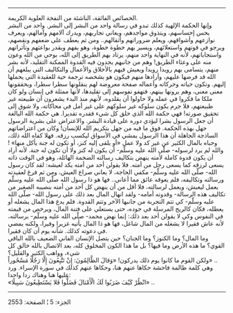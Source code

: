 ------------------------------------------------------------------------

الخصائص الفائقة، الناشئة من النفخة العلوية الكريمة.  
وإنها الحكمة الإلهية كذلك تبدو في رسالة واحد من البشر إلى البشر. واحد من
البشر يحس إحساسهم، ويتذوق مواجدهم، ويعاني تجاربهم، ويدرك آلامهم وآمالهم،
ويعرف نوازعهم وأشواقهم، ويعلم ضروراتهم وأثقالهم.. ومن ثم يعطف على ضعفهم
ونقصهم، ويرجو في قوتهم واستعلائهم، ويسير بهم خطوة خطوة، وهو يفهم ويقدر
بواعثهم وتأثراتهم واستجاباتهم، لأنه في النهاية واحد منهم، يرتاد بهم
الطريق إلى الله، بوحي من الله وعون منه على وعثاء الطريق! وهم من جانبهم
يجدون فيه القدوة الممكنة التقليد، لأنه بشر منهم، يتسامى بهم رويدا رويدا
ويعيش فيهم بالأخلاق والأعمال والتكاليف التي يبلغهم أن الله قد فرضها
عليهم، وأرادها منهم فيكون هو بشخصه ترجمة حية للعقيدة التي يحملها إليهم.
وتكون حياته وحركاته وأعماله صفحة معروضة لهم ينقلونها سطرا سطرا،
ويحققونها معنى معنى، وهم يرونها بينهم، فتهفو نفوسهم إلى تقليدها، لأنها
ممثلة في إنسان ولو كان ملكا ما فكروا في عمله ولا حاولوا أن يقلدوه، لأنهم
منذ البدء يشعرون أن طبيعته غير طبيعتهم، فلا جرم يكون سلوكه غير سلوكهم
على غير أمل في محاكاته، ولا شوق إلى تحقيق صورته! فهي حكمة الله الذي خلق
كل شيء فقدره تقديرا. هي حكمة الله البالغة أن جعل الرسول بشرا ليؤدي دوره
على قيادة البشر. والاعتراض على بشرية الرسول جهل بهذه الحكمة. فوق ما فيه
من جهل بتكريم الله للإنسان! وكان من اعتراضاتهم الساذجة الجاهلة أن هذا
الرسول يمشي في الأسواق ليكسب رزقه. فهلا كفاه الله ذلك، وحباه بالمال
الكثير عن غير كد ولا عمل «أو يلقى إليه كنز، أو تكون له جنة يأكل منها» !
والله لم يرد لرسوله- صلّى الله عليه وسلّم- أن يكون له كنز ولا أن تكون له
جنة. لأنه أراد أن يكون قدوة كاملة لأمته ينهض بتكاليف رسالته الضخمة
الهائلة، وهو في الوقت ذاته يسعى لرزقه كما يسعى رجل من أمته. فلا يقولن
أحد من أمته يكد لعيشه: لقد كان رسول الله- صلّى الله عليه وسلّم- مكفي
الحاجة، لا يعاني صراع العيش، ومن ثم فرغ لعقيدته ورسالته وتكاليفه، فلم
يعوقه عائق مما أعاني.. فها هو ذا رسول الله صلّى الله عليه وسلّم يعمل
ليعيش، ويعمل لرسالته، فلا أقل من أن ينهض كل أحد من أمته بنصيبه الصغير من
تكاليف هذه الرسالة- وقدوته أمامه- ولقد انهال المال بعد ذلك على رسول
الله- صلّى الله عليه وسلّم- كي تتم التجربة من جانبها الآخر وتتم القدوة.
فلم يدع هذا المال يشغله أو يعطله، فكان كالريح المرسلة في جوده، حتى
يستعلي على فتنة المال، ويرخص من قيمته في النفوس وكي لا يقولن أحد بعد
ذلك: إنما نهض محمد- صلّى الله عليه وسلّم- برسالته، لأنه عاش فقيرا لا يشغله
من المال شاغل، فها هو ذا المال يأتيه غزيرا وفيرا، ولكنه يمضي في دعوته
كذلك. شأنه يوم أن كان فقيرا.  
وما المال؟ وما الكنوز؟ وما الجنان؟ حين يتصل الإنسان الفاني الضعيف بالله
الباقي القوي؟ ما هذه الأرض وما فيها؟ بل ما هذا الكون المخلوق كله، بعد
الاتصال بالله خالق كل شيء، وواهب الكثير والقليل؟  
ولكن القوم ما كانوا يوم ذلك يدركون! «وَقالَ الظَّالِمُونَ: إِنْ تَتَّبِعُونَ إِلَّا رَجُلًا
مَسْحُوراً» ..  
وهي كلمة ظالمة فاحشة حكاها عنهم هنا، وحكاها عنهم كذلك في سورة الإسراء.
ورد عليها هنا وهناك ردا واحدا:  
«انْظُرْ كَيْفَ ضَرَبُوا لَكَ الْأَمْثالَ فَضَلُّوا فَلا يَسْتَطِيعُونَ سَبِيلًا» ..

------------------------------------------------------------------------

الجزء: 5 ¦ الصفحة: 2553
